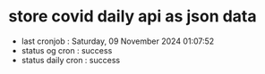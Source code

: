 # store covid daily api as json data

- last cronjob : Saturday, 09 November 2024 01:07:52
- status og cron : success
- status daily cron : success
      
      